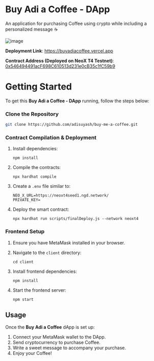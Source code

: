 # Buy Adi a Coffee - DApp

An application for purchasing Coffee using crypto while including a personalized message ☕️


![image](https://github.com/user-attachments/assets/878ae2cf-a288-4e7f-a84d-543f52193f42)

**Deployment Link**: https://buyadiacoffee.vercel.app

**Contract Address (Deployed on NeoX T4 Testnet)**: [0x546494491acF698C610513d231e0cB35c1fC59b9](https://xt4scan.ngd.network/address/0x546494491acF698C610513d231e0cB35c1fC59b9)


# Getting Started

To get this **Buy Adi a Coffee - DApp** running, follow the steps below:

### Clone the Repository
   ```bash
   git clone https://github.com/adisuyash/buy-me-a-coffee.git
   ```

### Contract Compilation & Deployment

1. Install dependencies:
   ```
   npm install
   ```

2. Compile the contracts:
   ```
   npx hardhat compile
   ```

3. Create a `.env` file similar to:

   ```
   NEO_X_URL=https://neoxt4seed1.ngd.network/
   PRIVATE_KEY=
   ```

4. Deploy the smart contract:
   ```
   npx hardhat run scripts/finalDeploy.js --network neoxt4
   ```

### Frontend Setup

1. Ensure you have MetaMask installed in your browser.

2. Navigate to the `client` directory:
   ```
   cd client
   ```

3. Install frontend dependencies:

   ```
   npm install
   ```

4. Start the frontend server:

   ```
   npm start
   ```


## Usage

Once the **Buy Adi a Coffee** dApp is set up:

1. Connect your MetaMask wallet to the DApp.
2. Send cryptocurrency to purchase Coffee.
3. Write a sweet message to accompany your purchase.
4. Enjoy your Coffee!
